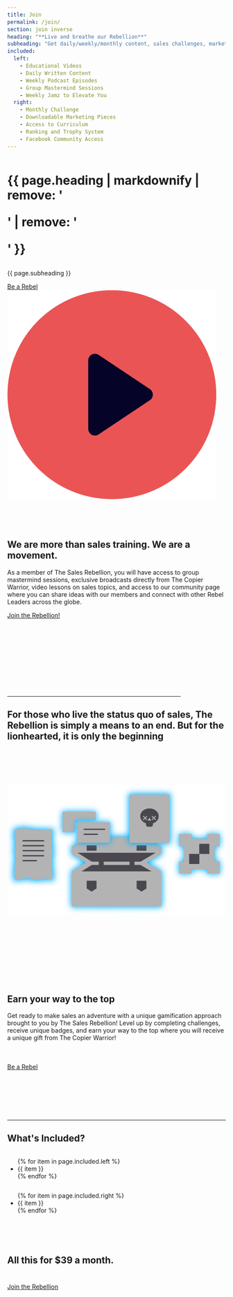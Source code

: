 ```yaml
---
title: Join
permalink: /join/
section: join inverse
heading: "**Live and breathe our Rebellion**"
subheading: "Get daily/weekly/monthly content, sales challenges, marketing tools, access to our courses, and more!"
included:
  left:
    - Educational Videos
    - Daily Written Content
    - Weekly Podcast Episodes
    - Group Mastermind Sessions
    - Weekly Jamz to Elevate You
  right:
    - Monthly Challenge
    - Downloadable Marketing Pieces
    - Access to Curriculum
    - Ranking and Trophy System
    - Facebook Community Access
---
```


<div style="background:url(/img/bg-bolt.png) no-repeat;background-position:calc(50% - 550px) bottom">
  <div class="row" style="margin-bottom:60px">
    <div class="column medium-8 medium-offset-2 text-center">
      <h1 class="text-xlarge" style="margin-bottom:30px">{{ page.heading | markdownify | remove: '<p>' | remove: '</p>' }}</h1>
      <p>{{ page.subheading }}</p>
      <a class="button secondary red ghost" style="margin-bottom:50px" href="https://my.salesrebellion.com">Be a Rebel</a>
      <div class="vimeo">
        <a><img src="/img/icon-red-play.png" /></a>
        <iframe id="video" style="display:none" title="Welcome to The Sales Rebellion Video" src='https://player.vimeo.com/video/320590883?byline=false&title=false&portrait=false&api=1' frameborder='0' webkitAllowFullScreen mozallowfullscreen allowFullScreen></iframe>
      </div>
    </div>
  </div>
</div>
<div style="background:url(/img/bg-triangle.png) no-repeat;background-position:calc(50% + 650px)">
  <div class="row" style="padding-bottom:150px">
    <div class="column medium-8 medium-offset-2">
      <h2 class="text-xlarge">We are more than sales training. <strong>We are a movement.</strong></h2>
      <p>As a member of The Sales Rebellion, you will have access to group mastermind sessions, exclusive broadcasts directly from The Copier Warrior, video lessons on sales topics, and access to our community page where you can share ideas with our members and connect with other Rebel Leaders across the globe.</p>
      <p><a class="special" href="https://my.salesrebellion.com">Join the Rebellion!</a></p>
    </div>
  </div>
</div>
<div style="background:url(/img/bg-circle-yellow.png) no-repeat;background-position:calc(50% - 550px) top">
  <div class="row text-center">
    <div class="column medium-8 medium-offset-2">
      <hr style="max-width:400px" />
      <h2 class="text-xlarge" style="margin-bottom:100px">For those who live the status quo of sales, The Rebellion is simply a means to an end. <strong>But for the lionhearted, it is only the beginning</strong></h2>
    </div>
  </div>
</div>
<div style="background:url(/img/bg-circle-black.png) no-repeat;background-position:calc(50% + 500px)">
  <div class="row text-center" style="margin-bottom:100px">
    <div class="column medium-8 medium-offset-2">
      <img alt="Marketing Box" src="/img/marketing-box.png" style="margin-bottom:50px" />
    </div>
  </div>
</div>
<div style="background:url(/img/bg-rectangle.png) no-repeat;background-position:calc(50% - 500px)">
  <div class="row text-center" style="margin-bottom:100px">
    <div class="column medium-8 medium-offset-2">
      <h2 class="text-xlarge"><strong>Earn your way to the top</strong></h2>
      <p style="margin-bottom:50px">Get ready to make sales an adventure with a unique gamification approach brought to you by The Sales Rebellion! Level up by completing challenges, receive unique badges, and earn your way to the top where you will receive a unique gift from The Copier Warrior!</p>
      <a class="button" href="/join/">Be a Rebel</a>
    </div>
  </div>
</div>
<div class="row">
  <div class="column medium-8 medium-offset-2">
    <hr />
    <h2 class="text-xlarge">What's Included?</h2>
  </div>
</div>
<div style="background:url(/img/bg-bolt.png) no-repeat;background-position:calc(50% + 650px) bottom;padding-bottom:1px">
  <div class="row" style="margin-bottom:50px">
    <div class="column medium-4 medium-offset-2">
      <ul class="check">
        {% for item in page.included.left %}
        <li>{{ item }}</li>
        {% endfor %}
      </ul>
    </div>
    <div class="column medium-4 end">
      <ul class="check">
        {% for item in page.included.right %}
        <li>{{ item }}</li>
        {% endfor %}
      </ul>
    </div>
  </div>
</div>
<div style="background:url(/img/bg-circle-yellow.png) no-repeat;background-position:calc(50% - 550px) top;padding-bottom:30px">
  <div class="row text-center">
    <div class="column medium-8 medium-offset-2">
      <h2 class="text-xlarge" style="margin-bottom:40px">All this for <strong>$39 a month.</strong></h2>
      <a class="button" style="margin-bottom:100px" href="/join/">Join the Rebellion</a>
    </div>
  </div>
</div>
